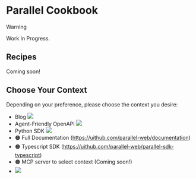# Parallel Cookbook

> [!WARNING]
> Work In Progress.

## Recipes

Coming soon!

## Choose Your Context

Depending on your preference, please choose the context you desire:

- Blog [![](https://badge.forgithub.com/janwilmake/parallel-blog?maxTokens=10000000&lines=false)](https://uithub.com/janwilmake/parallel-blog?maxTokens=10000000&lines=false)
- Agent-Friendly OpenAPI [![](https://badge.forgithub.com/janwilmake/parallel-openapi?maxTokens=10000000&lines=false)](https://uithub.com/janwilmake/parallel-openapi?maxTokens=10000000&lines=false)
- Python SDK [![](https://badge.forgithub.com/parallel-web/parallel-sdk-python?maxTokens=10000000&lines=false)](https://uithub.com/parallel-web/parallel-sdk-python?maxTokens=10000000&lines=false)
- 🟠 Full Documentation (https://uithub.com/parallel-web/documentation)
- 🟠 Typescript SDK (https://uithub.com/parallel-web/parallel-sdk-typescript)
- 🟠 MCP server to select context (Coming soon!)
- [![](https://b.lmpify.com/Select_A_Context)](https://letmeprompt.com?q=https://parallel.oapis.org/%20%20give%20me%20urls:%20which%20files%20are%20relevant%20for%20...)
